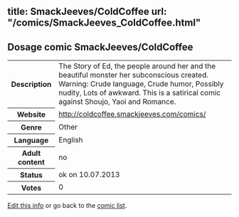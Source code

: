 title: SmackJeeves/ColdCoffee
url: "/comics/SmackJeeves_ColdCoffee.html"
---
Dosage comic SmackJeeves/ColdCoffee
-----------------------------------------

<p id="msg"></p>
<script type="text/javascript">
if (window.location.search === '?edit_info_mail=sent_ok') {
  var elem = document.getElementById("msg");
  elem.innerHTML = 'Edited information sucessfully sent for review, which is usually done daily. Thanks!';
  elem.className = 'ok';
}
</script>
<table class="comicinfo">
<tr>
<th>Description</th><td>The Story of Ed, the people around her and the beautiful monster her subconscious created. Warning: Crude language, Crude humor, Possibly nudity, Lots of awkward. This is a satirical comic against Shoujo, Yaoi and Romance.</td>
</tr>
<tr>
<th>Website</th><td><a href="http://coldcoffee.smackjeeves.com/comics/">http://coldcoffee.smackjeeves.com/comics/</a></td>
</tr>
<tr>
<th>Genre</th><td>Other</td>
</tr>
<tr>
<th>Language</th><td>English</td>
</tr>
<tr>
<th>Adult content</th><td>no</td>
</tr>
<tr>
<th>Status</th><td>ok on 10.07.2013</td>
</tr>
<tr>
<th>Votes</th><td>0</td>
</tr>
</table>

[Edit this info](SmackJeeves_ColdCoffee_edit.html) or go back to the [comic list](../comic-index.html).
